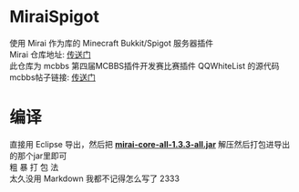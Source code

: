 # MiraiSpigot
使用 Mirai 作为库的 Minecraft Bukkit/Spigot 服务器插件  
Mirai 仓库地址: [传送门](https://github.com/mamoe/mirai)  
此仓库为 mcbbs 第四届MCBBS插件开发赛比赛插件 QQWhiteList 的源代码  
mcbbs帖子链接: [传送门](https://www.mcbbs.net/forum.php?mod=viewthread&tid=1160616)
# 编译
直接用 Eclipse 导出，然后把 **[mirai-core-all-1.3.3-all.jar](https://dl.bintray.com/him188moe/mirai/net/mamoe/mirai-core-all/:1.3.3/)** 解压然后打包进导出的那个jar里即可  
粗 暴 打 包 法  
太久没用 Markdown 我都不记得怎么写了 2333
